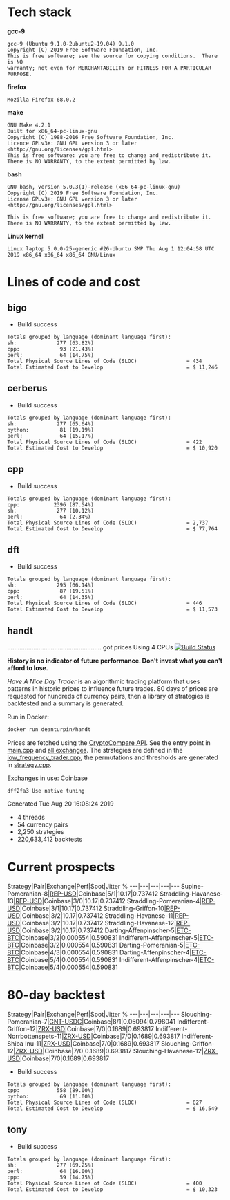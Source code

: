# Tech stack
**gcc-9**
```
gcc-9 (Ubuntu 9.1.0-2ubuntu2~19.04) 9.1.0
Copyright (C) 2019 Free Software Foundation, Inc.
This is free software; see the source for copying conditions.  There is NO
warranty; not even for MERCHANTABILITY or FITNESS FOR A PARTICULAR PURPOSE.

```
**firefox**
```
Mozilla Firefox 68.0.2
```
**make**
```
GNU Make 4.2.1
Built for x86_64-pc-linux-gnu
Copyright (C) 1988-2016 Free Software Foundation, Inc.
Licence GPLv3+: GNU GPL version 3 or later <http://gnu.org/licenses/gpl.html>
This is free software: you are free to change and redistribute it.
There is NO WARRANTY, to the extent permitted by law.
```
**bash**
```
GNU bash, version 5.0.3(1)-release (x86_64-pc-linux-gnu)
Copyright (C) 2019 Free Software Foundation, Inc.
License GPLv3+: GNU GPL version 3 or later <http://gnu.org/licenses/gpl.html>

This is free software; you are free to change and redistribute it.
There is NO WARRANTY, to the extent permitted by law.
```
**Linux kernel**
```
Linux laptop 5.0.0-25-generic #26-Ubuntu SMP Thu Aug 1 12:04:58 UTC 2019 x86_64 x86_64 x86_64 GNU/Linux
```
# Lines of code and cost
## bigo
* Build success
```
Totals grouped by language (dominant language first):
sh:             277 (63.82%)
cpp:             93 (21.43%)
perl:            64 (14.75%)
Total Physical Source Lines of Code (SLOC)                = 434
Total Estimated Cost to Develop                           = $ 11,246
```
## cerberus
* Build success
```
Totals grouped by language (dominant language first):
sh:             277 (65.64%)
python:          81 (19.19%)
perl:            64 (15.17%)
Total Physical Source Lines of Code (SLOC)                = 422
Total Estimated Cost to Develop                           = $ 10,920
```
## cpp
* Build success
```
Totals grouped by language (dominant language first):
cpp:           2396 (87.54%)
sh:             277 (10.12%)
perl:            64 (2.34%)
Total Physical Source Lines of Code (SLOC)                = 2,737
Total Estimated Cost to Develop                           = $ 77,764
```
## dft
* Build success
```
Totals grouped by language (dominant language first):
sh:             295 (66.14%)
cpp:             87 (19.51%)
perl:            64 (14.35%)
Total Physical Source Lines of Code (SLOC)                = 446
Total Estimated Cost to Develop                           = $ 11,573
```
## handt
...................................................... got prices
Using 4 CPUs
[![Build Status](https://travis-ci.org/deanturpin/handt.svg?branch=master)](https://travis-ci.org/deanturpin/handt)

**History is no indicator of future performance. Don't invest what you can't
afford to lose.**

*Have A Nice Day Trader* is an algorithmic trading platform that uses patterns
in historic prices to influence future trades. 80 days of prices are requested
for hundreds of currency pairs, then a library of strategies is backtested and
a summary is generated.

Run in Docker:
```bash
docker run deanturpin/handt
```

Prices are fetched using the [CryptoCompare
API](https://min-api.cryptocompare.com/). See the entry point in
[main.cpp](https://github.com/deanturpin/handt/blob/master/main.cpp) and [all
exchanges](https://min-api.cryptocompare.com/data/all/exchanges). The
strategies are defined in the
[low_frequency_trader.cpp](low_frequency_trader.cpp), the permutations and
thresholds are generated in [strategy.cpp](strategy.cpp).

Exchanges in use: Coinbase
```
dff2fa3 Use native tuning
```
Generated Tue Aug 20 16:08:24 2019

* 4 threads
* 54 currency pairs
* 2,250 strategies
* 220,633,412 backtests

# Current prospects

Strategy|Pair|Exchange|Perf|Spot|Jitter %
---|---|---|---|---
Supine-Pomeranian-8|[REP-USD](https://www.cryptocompare.com/coins/REP)|Coinbase|5/1|10.17|0.737412
Straddling-Havanese-13|[REP-USD](https://www.cryptocompare.com/coins/REP)|Coinbase|3/0|10.17|0.737412
Straddling-Pomeranian-4|[REP-USD](https://www.cryptocompare.com/coins/REP)|Coinbase|3/1|10.17|0.737412
Straddling-Griffon-10|[REP-USD](https://www.cryptocompare.com/coins/REP)|Coinbase|3/2|10.17|0.737412
Straddling-Havanese-11|[REP-USD](https://www.cryptocompare.com/coins/REP)|Coinbase|3/2|10.17|0.737412
Straddling-Havanese-12|[REP-USD](https://www.cryptocompare.com/coins/REP)|Coinbase|3/2|10.17|0.737412
Darting-Affenpinscher-5|[ETC-BTC](https://www.cryptocompare.com/coins/ETC)|Coinbase|3/2|0.000554|0.590831
Indifferent-Affenpinscher-5|[ETC-BTC](https://www.cryptocompare.com/coins/ETC)|Coinbase|3/2|0.000554|0.590831
Darting-Pomeranian-5|[ETC-BTC](https://www.cryptocompare.com/coins/ETC)|Coinbase|4/3|0.000554|0.590831
Darting-Affenpinscher-4|[ETC-BTC](https://www.cryptocompare.com/coins/ETC)|Coinbase|5/4|0.000554|0.590831
Indifferent-Affenpinscher-4|[ETC-BTC](https://www.cryptocompare.com/coins/ETC)|Coinbase|5/4|0.000554|0.590831

# 80-day backtest

Strategy|Pair|Exchange|Perf|Spot|Jitter %
---|---|---|---|---
Slouching-Pomeranian-7|[GNT-USDC](https://www.cryptocompare.com/coins/GNT)|Coinbase|8/1|0.05094|0.798041
Indifferent-Griffon-12|[ZRX-USD](https://www.cryptocompare.com/coins/ZRX)|Coinbase|7/0|0.1689|0.693817
Indifferent-Norrbottenspets-11|[ZRX-USD](https://www.cryptocompare.com/coins/ZRX)|Coinbase|7/0|0.1689|0.693817
Indifferent-Shiba Inu-11|[ZRX-USD](https://www.cryptocompare.com/coins/ZRX)|Coinbase|7/0|0.1689|0.693817
Slouching-Griffon-12|[ZRX-USD](https://www.cryptocompare.com/coins/ZRX)|Coinbase|7/0|0.1689|0.693817
Slouching-Havanese-12|[ZRX-USD](https://www.cryptocompare.com/coins/ZRX)|Coinbase|7/0|0.1689|0.693817
* Build success
```
Totals grouped by language (dominant language first):
cpp:            558 (89.00%)
python:          69 (11.00%)
Total Physical Source Lines of Code (SLOC)                = 627
Total Estimated Cost to Develop                           = $ 16,549
```
## tony
* Build success
```
Totals grouped by language (dominant language first):
sh:             277 (69.25%)
perl:            64 (16.00%)
cpp:             59 (14.75%)
Total Physical Source Lines of Code (SLOC)                = 400
Total Estimated Cost to Develop                           = $ 10,323
```

